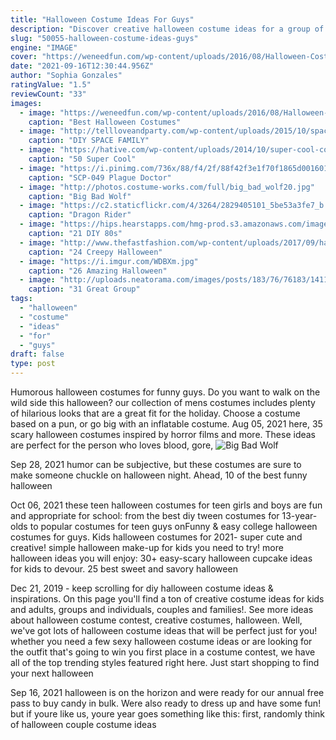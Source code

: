 ```yaml
---
title: "Halloween Costume Ideas For Guys"
description: "Discover creative halloween costume ideas for a group of three or four people. Also included: two ideas for duos. Are you planning to dress up with your friends in group costume this halloween? here are 10 awesome group costumes for you and your friends. These costumes are unique, cool and cute perfect for both girls and guys."
slug: "50055-halloween-costume-ideas-guys"
engine: "IMAGE"
cover: "https://weneedfun.com/wp-content/uploads/2016/08/Halloween-Costumes-For-Men-12.jpg"
date: "2021-09-16T12:30:44.956Z"
author: "Sophia Gonzales"
ratingValue: "1.5"
reviewCount: "33"
images:
  - image: "https://weneedfun.com/wp-content/uploads/2016/08/Halloween-Costumes-For-Men-12.jpg"
    caption: "Best Halloween Costumes"
  - image: "http://tellloveandparty.com/wp-content/uploads/2015/10/space-man-costume-Tell-Love-and-PArty.jpg"
    caption: "DIY SPACE FAMILY"
  - image: "https://hative.com/wp-content/uploads/2014/10/super-cool-costume-ideas/10-homemade-hawkeye-costume.jpg"
    caption: "50 Super Cool"
  - image: "https://i.pinimg.com/736x/88/f4/2f/88f42f3e1f70f1865d001601a1de2a39.jpg"
    caption: "SCP-049 Plague Doctor"
  - image: "http://photos.costume-works.com/full/big_bad_wolf20.jpg"
    caption: "Big Bad Wolf"
  - image: "https://c2.staticflickr.com/4/3264/2829405101_5be53a3fe7_b.jpg"
    caption: "Dragon Rider"
  - image: "https://hips.hearstapps.com/hmg-prod.s3.amazonaws.com/images/cosplayer-dressed-as-marty-mcfly-of-back-to-the-future-news-photo-824520798-1565026019.jpg?crop=1.00xw:0.925xh;0,0.0168xh&resize=480:*"
    caption: "21 DIY 80s"
  - image: "http://www.thefastfashion.com/wp-content/uploads/2017/09/halloween-costume-for-boys-22.jpg"
    caption: "24 Creepy Halloween"
  - image: "https://i.imgur.com/WDBXm.jpg"
    caption: "26 Amazing Halloween"
  - image: "http://uploads.neatorama.com/images/posts/183/76/76183/1411991817-1.jpg"
    caption: "31 Great Group"
tags:
  - "halloween"
  - "costume"
  - "ideas"
  - "for"
  - "guys"
draft: false
type: post
---
```


Humorous halloween costumes for funny guys. Do you want to walk on the wild side this halloween? our collection of mens costumes includes plenty of hilarious looks that are a great fit for the holiday. Choose a costume based on a pun, or go big with an inflatable costume. Aug 05, 2021 here, 35 scary halloween costumes inspired by horror films and more. These ideas are perfect for the person who loves blood, gore,
![Big Bad Wolf](http://photos.costume-works.com/full/big_bad_wolf20.jpg "Big Bad Wolf")

Sep 28, 2021 humor can be subjective, but these costumes are sure to make someone chuckle on halloween night. Ahead, 10 of the best funny halloween
<!--inArticleAds-->

<!--galleryOne-->

Oct 06, 2021 these teen halloween costumes for teen girls and boys are fun and appropriate for school: from the best diy tween costumes for 13-year-olds to popular costumes for teen guys onFunny & easy college halloween costumes for guys. Kids halloween costumes for 2021- super cute and creative! simple halloween make-up for kids you need to try! more halloween ideas you will enjoy: 30+ easy-scary halloween cupcake ideas for kids to devour. 25 best sweet and savory halloween
<!--inArticleAds-->

<!--galleryTwo-->

Dec 21, 2019 - keep scrolling for diy halloween costume ideas & inspirations. On this page you'll find a ton of creative costume ideas for kids and adults, groups and individuals, couples and families!. See more ideas about halloween costume contest, creative costumes, halloween. Well, we've got lots of halloween costume ideas that will be perfect just for you! whether you need a few sexy halloween costume ideas or are looking for the outfit that's going to win you first place in a costume contest, we have all of the top trending styles featured right here. Just start shopping to find your next halloween
<!--galleryThree-->

Sep 16, 2021 halloween is on the horizon and were ready for our annual free pass to buy candy in bulk. Were also ready to dress up and have some fun! but if youre like us, youre year goes something like this: first, randomly think of halloween couple costume ideas